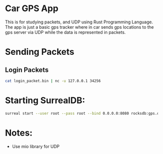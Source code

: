 # Car GPS App

This is for studying packets, and UDP using Rust Programming Language. The app is just a basic gps tracker where in car sends gps locations to the gps server via UDP while the data is represented in packets.

# Sending Packets

## Login Packets

```sh
cat login_packet.bin | nc -u 127.0.0.1 34256

```

# Starting SurrealDB:

```sh
surreal start --user root --pass root --bind 0.0.0.0:8080 rocksdb:gps.db
```

# Notes:

- Use mio library for UDP
